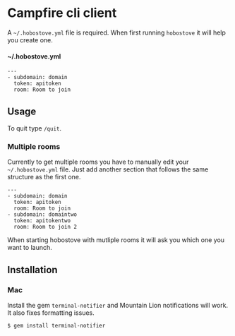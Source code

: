 # Campfire cli client

A `~/.hobostove.yml` file is required. When first running `hobostove` it will help you create one.

#### ~/.hobostove.yml
    ---
    - subdomain: domain
      token: apitoken
      room: Room to join

## Usage

To quit type `/quit`.

### Multiple rooms

Currently to get multiple rooms you have to manually edit your `~/.hobostove.yml` file. Just add another section that follows the same structure as the first one.

    ---
    - subdomain: domain
      token: apitoken
      room: Room to join
    - subdomain: domaintwo
      token: apitokentwo
      room: Room to join 2

When starting hobostove with mutliple rooms it will ask you which one you want to launch.

## Installation

### Mac

Install the gem `terminal-notifier` and Mountain Lion notifications will work. It also fixes formatting issues.

    $ gem install terminal-notifier
